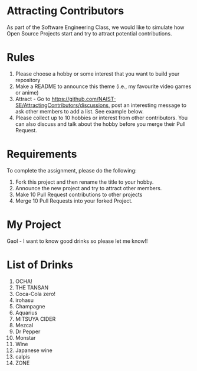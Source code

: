 # Attracting Contributors
As part of the Software Engineering Class, we would like to simulate how Open Source Projects start and try to attract potential contributions.

# Rules

1. Please choose a hobby or some interest that you want to build your repository
2. Make a README to announce this theme (i.e., my favourite video games or anime)
3. Attract - Go to https://github.com/NAIST-SE/AttractingContributors/discussions, post an interesting message to ask other members to add a list. See example below.
4. Please collect up to 10 hobbies or interest from other contributors. You can also discuss and talk about the hobby before you merge their Pull Request.

# Requirements
To complete the assignment, please do the following:
1. Fork this project and then rename the title to your hobby. 
2. Announce the new project and try to attract other members.
3. Make 10 Pull Request contributions to other projects
4. Merge 10 Pull Requests into your forked Project.

# My Project
Gaol - I want to know good drinks so please let me know!!


# List of Drinks
1. OCHA!
2. THE TANSAN
3. Coca-Cola zero!
4. irohasu
5. Champagne
6. Aquarius
7. MITSUYA CIDER
8. Mezcal
9. Dr Pepper
10. Monstar
11. Wine
12. Japanese wine
13. calpis
14. ZONE
